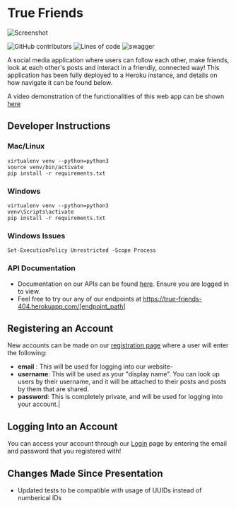 # True Friends
![Screenshot](https://i.ibb.co/pX7XVKB/True-Friends.png)

![GitHub contributors](https://img.shields.io/github/contributors/bconklinua/404-group)
![Lines of code](https://img.shields.io/tokei/lines/github/bconklinua/404-group?style=plastic)
![swagger](https://img.shields.io/swagger/valid/3.0?specUrl=https%3A%2F%2Fraw.githubusercontent.com%2Fbconklinua%2F404-group%2Fstaging%2Fbackend%2Fopenapi-schema.yml)




A social media application where users can follow each other, make friends, look at each other's posts and interact in a friendly, connected way! 
This application has been fully deployed to a Heroku instance, and details on how navigate it can be found below.

A video demonstration of the functionalities of this web app can be shown [here](https://www.youtube.com/watch?v=N4jzfrdzKk0)


## Developer Instructions

### Mac/Linux
```
virtualenv venv --python=python3
source venv/bin/activate
pip install -r requirements.txt
```
### Windows
```
virtualenv venv --python=python3
venv\Scripts\activate
pip install -r requirements.txt
```

### Windows Issues
```
Set-ExecutionPolicy Unrestricted -Scope Process
```

### API Documentation 
- Documentation on our APIs can be found [here](https://true-friends-404.herokuapp.com/swagger/). Ensure you are logged in to view.
- Feel free to try our any of our endpoints at https://true-friends-404.herokuapp.com/[endpoint_path]

## Registering an Account 
New accounts can be made on our [registration page](https://true-friends-404.herokuapp.com/register) where a user will enter the following:
- **email** : This will be used for logging into our website- 
- **username**: This will be used as your "display name". You can look up users by their username, and it will be attached to their posts and posts by them that are shared.
- **password**: This is completely private, and will be used for logging into your account.|

## Logging Into an Account 
You can access your account through our [Login](https://true-friends-404.herokuapp.com/login) page by entering the email and password that you registered with!

## Changes Made Since Presentation

* Updated tests to be compatible with usage of UUIDs instead of numberical IDs

